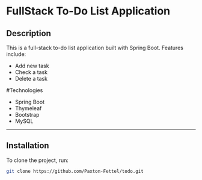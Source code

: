 # FullStack To-Do List Application

## Description  
This is a full-stack to-do list application built with Spring Boot.
Features include:
- Add new task
- Check a task
- Delete a task

#Technologies
- Spring Boot
- Thymeleaf
- Bootstrap
- MySQL

---

## Installation  
To clone the project, run:

```bash
git clone https://github.com/Paxton-Fettel/todo.git
